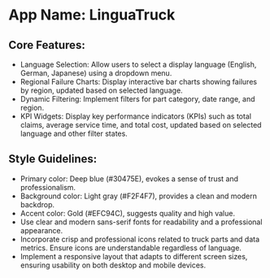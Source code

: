 # **App Name**: LinguaTruck

## Core Features:

- Language Selection: Allow users to select a display language (English, German, Japanese) using a dropdown menu.
- Regional Failure Charts: Display interactive bar charts showing failures by region, updated based on selected language.
- Dynamic Filtering: Implement filters for part category, date range, and region.
- KPI Widgets: Display key performance indicators (KPIs) such as total claims, average service time, and total cost, updated based on selected language and other filter states.

## Style Guidelines:

- Primary color: Deep blue (#30475E), evokes a sense of trust and professionalism.
- Background color: Light gray (#F2F4F7), provides a clean and modern backdrop.
- Accent color: Gold (#EFC94C), suggests quality and high value.
- Use clear and modern sans-serif fonts for readability and a professional appearance.
- Incorporate crisp and professional icons related to truck parts and data metrics. Ensure icons are understandable regardless of language.
- Implement a responsive layout that adapts to different screen sizes, ensuring usability on both desktop and mobile devices.